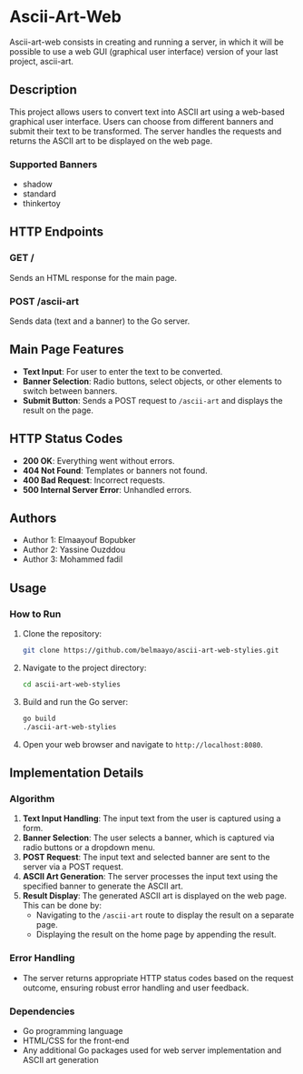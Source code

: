 # Ascii-Art-Web

Ascii-art-web consists in creating and running a server, in which it will be possible to use a web GUI (graphical user interface) version of your last project, ascii-art.

## Description

This project allows users to convert text into ASCII art using a web-based graphical user interface. Users can choose from different banners and submit their text to be transformed. The server handles the requests and returns the ASCII art to be displayed on the web page.

### Supported Banners
- shadow
- standard
- thinkertoy

## HTTP Endpoints

### GET /
Sends an HTML response for the main page.

### POST /ascii-art
Sends data (text and a banner) to the Go server.

## Main Page Features

- **Text Input**: For user to enter the text to be converted.
- **Banner Selection**: Radio buttons, select objects, or other elements to switch between banners.
- **Submit Button**: Sends a POST request to `/ascii-art` and displays the result on the page.

## HTTP Status Codes

- **200 OK**: Everything went without errors.
- **404 Not Found**: Templates or banners not found.
- **400 Bad Request**: Incorrect requests.
- **500 Internal Server Error**: Unhandled errors.

## Authors

- Author 1: Elmaayouf Bopubker
- Author 2: Yassine Ouzddou
- Author 3: Mohammed fadil

## Usage

### How to Run

1. Clone the repository:
    ```sh
    git clone https://github.com/belmaayo/ascii-art-web-stylies.git
    ```

2. Navigate to the project directory:
    ```sh
    cd ascii-art-web-stylies
    ```

3. Build and run the Go server:
    ```sh
    go build
    ./ascii-art-web-stylies
    ```

4. Open your web browser and navigate to `http://localhost:8080`.

## Implementation Details

### Algorithm

1. **Text Input Handling**: The input text from the user is captured using a form.
2. **Banner Selection**: The user selects a banner, which is captured via radio buttons or a dropdown menu.
3. **POST Request**: The input text and selected banner are sent to the server via a POST request.
4. **ASCII Art Generation**: The server processes the input text using the specified banner to generate the ASCII art.
5. **Result Display**: The generated ASCII art is displayed on the web page. This can be done by:
   - Navigating to the `/ascii-art` route to display the result on a separate page.
   - Displaying the result on the home page by appending the result.

### Error Handling

- The server returns appropriate HTTP status codes based on the request outcome, ensuring robust error handling and user feedback.

### Dependencies

- Go programming language
- HTML/CSS for the front-end
- Any additional Go packages used for web server implementation and ASCII art generation

